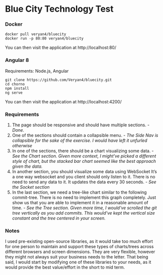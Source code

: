 # Blue City Technology Test


### Docker

```
docker pull veryan4/bluecity
docker run -p 80:80 veryan4/bluecity
```

You can then visit the application at http://localhost:80/


### Angular 8

Requirements: Node.js, Angular

```
git clone https://github.com/Veryan4/bluecity.git
cd chorno
npm install
ng serve
```

You can then visit the application at http://localhost:4200/


### Requirements

1. The page should be responsive and should have multiple sections. - <em>Done.</em>
2. One of the sections should contain a collapsible menu. - <em>The Side Nav is collapsible for the sake of the exercise. I would have left it unfurled otherwise</em>
3. In one of the sections, there should be a chart visualizing some data. - <em>See the Chart section. Given more context, I might've picked a different style of chart, but the stacked bar chart seemed like the best approach given the data.</em>
4. In another section, you should visualize some data using WebSocket It’s a one way websocket and you client should only listen to it. There is no need to send any data to it. It updates the data every 30 seconds. - <em>See the Socket section</em>
5. In the last section, we need a tree-like chart similar to the following commit-tree. There is no need to implement this graph completely. Just show us that you are able to implement it in a reasonable amount of time. - <em>See the Tree section. Given more time, I would've scrolled the git tree vertically as you add commits. This would've kept the vertical size constant and the tree centered in your screen.</em>


### Notes

I used pre-existing open-source libraries, as it would take too much effort for one person to maintain and support these types of charts/trees across different browsers and screen dimensions. They are very flexible, however they might not always suit your business needs to the letter. That being said, I would start by modifying one of these libraries to your needs, as it would provide the best value/effort in the short to mid term.
